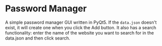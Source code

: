 # Password Manager
A simple password manager GUI written in PyQt5. If the `data.json` doesn't exist, it will create one when you click the Add button. It also has a search functionality: enter the name of the website you want to search for in the data.json and then click search.
